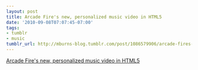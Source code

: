 ```yaml
---
layout: post
title: Arcade Fire's new, personalized music video in HTML5
date: '2010-09-08T07:07:45-07:00'
tags:
- tumblr
- music
tumblr_url: http://mburns-blog.tumblr.com/post/1086579906/arcade-fires-new-personalized-music-video-in
---
```

<a href="http://www.thewildernessdowntown.com/">Arcade Fire's new, personalized music video in HTML5</a>

